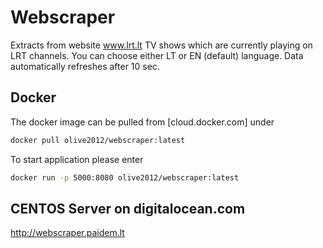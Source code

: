 # Webscraper
Extracts from website www.lrt.lt TV shows which are currently playing on LRT channels. 
You can choose either LT or EN (default) language.
Data automatically refreshes after 10 sec.

## Docker
The docker image can be pulled from [cloud.docker.com] under 
```bash 
docker pull olive2012/webscraper:latest
```

To start application please enter

```bash 
docker run -p 5000:8080 olive2012/webscraper:latest
```
## CENTOS Server on digitalocean.com

http://webscraper.paidem.lt
